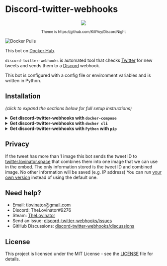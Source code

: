 # Discord-twitter-webhooks

<p align="center">
  <img src="https://raw.githubusercontent.com/TheLovinator1/discord-twitter-webhooks/master/Bot.png" />
</p>

<p align="center"><sup> Theme is https://github.com/KillYoy/DiscordNight <sup></p>

![Docker Pulls](https://img.shields.io/docker/pulls/thelovinator/discord-twitter-webhooks)

This bot on [Docker Hub](https://hub.docker.com/r/thelovinator/discord-twitter-webhooks).

`discord-twitter-webhooks` is automated tool that checks [Twitter](https://twitter.com) for new tweets and sends them to a [Discord](https://discord.com/) webhook.

This bot is configured with a config file or environment variables and is written in Python.

## Installation

*(click to expand the sections below for full setup instructions)*

<details>
<summary><b>Get discord-twitter-webhooks with <code>docker-compose</code></b></summary><br/><br/>

docker-compose.yml:

```yaml
version: "3"
services:
  discord-twitter-webhooks:
    image: thelovinator/discord-twitter-webhooks
    env_file:
      - .env
    container_name: discord-twitter-webhooks
    environment:
      - WEBHOOK_URL=${WEBHOOK_URL}
      - CONSUMER_KEY=${CONSUMER_KEY}
      - CONSUMER_SECRET=${CONSUMER_SECRET}
      - ACCESS_TOKEN=${ACCESS_TOKEN}
      - ACCESS_TOKEN_SECRET=${ACCESS_TOKEN_SECRET}
      - USERS_TO_FOLLOW=${USERS_TO_FOLLOW}
      - LOG_LEVEL=${LOG_LEVEL}
      - TWITTER_IMAGE_COLLAGE_API=${TWITTER_IMAGE_COLLAGE_API}
    restart: unless-stopped
```

This bot on [Docker Hub](https://hub.docker.com/r/thelovinator/discord-twitter-webhooks).

## Environment variables

No space should be between the equal sign in your .env.

Right click channel you want the tweets in -> Integrations -> Webhooks -> New Webhook -> Copy Webhook URL

* WEBHOOK\_URL=https://discordapp.com/api/webhooks/582694/a3hmHAXItB_lzSYBx0-CeVeUDqac1vT

Go to [Twitter](https://developer.twitter.com/en/portal/apps/new) and create an app. After it is created go to Keys and tokens. CONSUMER_KEY = API key, CONSUMER_SECRET = API key secret:

* CONSUMER\_KEY=ASFkopkoasfPOFkopaf
* CONSUMER\_SECRET=ASFkopkoasfPOFkopafASFkopkoasfPOFkopafASFkopkoasfPOFkopaf
* ACCESS\_TOKEN=1294501204821094-kKPOASPKOFpkoaskfpo
* ACCESS\_TOKEN\_SECRET=ASKOpokfpkoaspofOPFPO2908iAKOPSFKPO

List of Twitter users to follow, comma separated list with no spaces.

* USERS\_TO\_FOLLOW=12549841489201410,18205090125,852185020125098

Get replies to other people: (Optional)

* USER_LIST_REPLIES_TO_OTHERS_TWEET=12549841489201410,852185020125098

Get replies from other people on our tweets: (Optional)

* USER_LIST_REPLIES_TO_OUR_TWEET=12549841489201410,852185020125098

Get message when user retweets tweet: (Optional)

* USER_LIST_WE_RETWEET_SOMEONE_ELSES_TWEET=12549841489201410,18205090125

Get message when users tweet is retweeted by someone else: (Optional)

* USER_LIST_SOMEONE_RETWEETS_OUR_TWEET=18205090125

Should we message when a user retweets their own tweet? True or False

* GET_RETWEET_OF_OWN_TWEET=False

How much logging that should be sent to the terminal. Can be CRITICAL, ERROR, WARNING, INFO or DEBUG

* LOG\_LEVEL=INFO

Server that runs [twitter-image-collage-maker](https://github.com/TheLovinator1/twitter-image-collage-maker). See [Privacy](#privacy) for more information.

* TWITTER\_IMAGE\_COLLAGE\_API=https://twitter.lovinator.space/add

</details>
<details>
<summary><b>Get discord-twitter-webhooks with <code>docker cli</code></b></summary><br/><br/>

```console
docker run -d \
  --name=discord-twitter-webhooks \
  -e WEBHOOK_URL=https://discord.com/api/webhooks/151256151521/Drw1jBO9Xyo1hAVsvaNdI1d077dOsfsafAV-nxIDvH-XJeSIeAVavasvkM0Vu \
  -e CONSUMER_KEY=akaopspokfpofasfsaf \
  -e CONSUMER_SECRET=fsa0fskaopfsoapfkofskaopfskopafskopaf \
  -e ACCESS_TOKEN=1521521515-JeASFAd0cGtASifvSSaSFmIr4kopAw8V0oyiH6jN \
  -e ACCESS_TOKEN_SECRET=VlHAS12FYqkQdASFd5XvyunwPaS12F8zPMTZ6IZASF1No \
  -e USERS_TO_FOLLOW=1114707756,36803580 \
  -e LOG_LEVEL=INFO \
  -e TWITTER_IMAGE_COLLAGE_API=https://twitter.lovinator.space/add \
  --restart unless-stopped \
  thelovinator/discord-twitter-webhooks
```

This bot on [Docker Hub](https://hub.docker.com/r/thelovinator/discord-twitter-webhooks).

## Environment variables

No space should be between the equal sign in your .env.

Right click channel you want the tweets in -> Integrations -> Webhooks -> New Webhook -> Copy Webhook URL

* WEBHOOK\_URL=https://discordapp.com/api/webhooks/582694/a3hmHAXItB_lzSYBx0-CeVeUDqac1vT
  
Go to [Twitter](https://developer.twitter.com/en/portal/apps/new) and create an app. After it is created go to Keys and tokens. CONSUMER_KEY = API key, CONSUMER_SECRET = API key secret:

* CONSUMER\_KEY=ASFkopkoasfPOFkopaf
* CONSUMER\_SECRET=ASFkopkoasfPOFkopafASFkopkoasfPOFkopafASFkopkoasfPOFkopaf
* ACCESS\_TOKEN=1294501204821094-kKPOASPKOFpkoaskfpo
* ACCESS\_TOKEN_SECRET=ASKOpokfpkoaspofOPFPO2908iAKOPSFKPO

List of Twitter users to follow, comma separated list with no spaces.

* USERS\_TO\_FOLLOW=12549841489201410,18205090125,852185020125098

Get replies to other people: (Optional)

* USER_LIST_REPLIES_TO_OTHERS_TWEET=12549841489201410,852185020125098

Get replies from other people on our tweets: (Optional)

* USER_LIST_REPLIES_TO_OUR_TWEET=12549841489201410,852185020125098

Get message when user retweets tweet: (Optional)

* USER_LIST_WE_RETWEET_SOMEONE_ELSES_TWEET=12549841489201410,18205090125

Get message when users tweet is retweeted by someone else: (Optional)

* USER_LIST_SOMEONE_RETWEETS_OUR_TWEET=18205090125

Should we message when a user retweets their own tweet? True or False

* GET_RETWEET_OF_OWN_TWEET=False

How much logging that should be sent to the terminal. Can be CRITICAL, ERROR, WARNING, INFO or DEBUG

* LOG\_LEVEL=INFO

Server that runs [twitter-image-collage-maker](https://github.com/TheLovinator1/twitter-image-collage-maker). See [Privacy](#privacy) for more information.

* TWITTER_IMAGE_COLLAGE_API=https://twitter.lovinator.space/add

</details>
<details>
<summary><b>Get discord-twitter-webhooks with <code>Python</code> with <code>pip</code></b></summary>

* Install latest version of [git](https://git-scm.com/) and [Python](https://www.python.org/)
* Download project from GitHub and change directory into it
* (Optional) Create virtual environment:
  * `python -m venv .venv`
    * Activate virtual environment:
      * Windows:  `.\.venv\Scripts\activate`
      * Not windows:  `source .venv/bin/activate`
* Install requirements
  * `pip install -r requirements.txt`
* Rename .env.example to .env and fill it with things from [Twitter](https://developer.twitter.com) and [TweeterID](https://tweeterid.com). If you don't want to use the .env-file you can add variables to your environment.
* Start the bot (inside the activated virtual environment if you made one):
  * `python main.py`

## Environment variables

No space should be between the equal sign in your .env.

Right click channel you want the tweets in -> Integrations -> Webhooks -> New Webhook -> Copy Webhook URL

* WEBHOOK\_URL=https://discordapp.com/api/webhooks/582694/a3hmHAXItB_lzSYBx0-CeVeUDqac1vT
  
Go to [Twitter](https://developer.twitter.com/en/portal/apps/new) and create an app. After it is created go to Keys and tokens. CONSUMER_KEY = API key, CONSUMER_SECRET = API key secret:

* CONSUMER\_KEY=ASFkopkoasfPOFkopaf
* CONSUMER\_SECRET=ASFkopkoasfPOFkopafASFkopkoasfPOFkopafASFkopkoasfPOFkopaf
* ACCESS\_TOKEN=1294501204821094-kKPOASPKOFpkoaskfpo
* ACCESS\_TOKEN\_SECRET=ASKOpokfpkoaspofOPFPO2908iAKOPSFKPO

List of Twitter users to follow, comma separated list with no spaces.

* USERS\_TO\_FOLLOW=12549841489201410,18205090125,852185020125098

Get replies to other people: (Optional)

* USER_LIST_REPLIES_TO_OTHERS_TWEET=12549841489201410,852185020125098

Get replies from other people on our tweets: (Optional)

* USER_LIST_REPLIES_TO_OUR_TWEET=12549841489201410,852185020125098

Get message when user retweets tweet: (Optional)

* USER_LIST_WE_RETWEET_SOMEONE_ELSES_TWEET=12549841489201410,18205090125

Get message when users tweet is retweeted by someone else: (Optional)

* USER_LIST_SOMEONE_RETWEETS_OUR_TWEET=18205090125

Should we message when a user retweets their own tweet? True or False

* GET_RETWEET_OF_OWN_TWEET=False

How much logging that should be sent to the terminal. Can be CRITICAL, ERROR, WARNING, INFO or DEBUG

* LOG\_LEVEL=INFO

Server that runs [twitter-image-collage-maker](https://github.com/TheLovinator1/twitter-image-collage-maker). See [Privacy](#privacy) for more information.

* TWITTER\_IMAGE\_COLLAGE\_API=https://twitter.lovinator.space/add

</details>

## Privacy

If the tweet has more than 1 image this bot sends the tweet ID to [twitter.lovinator.space](https://twitter.lovinator.space/) that combines them into one image that we can use in the embed.
The only information stored is the tweet ID and combined image. No other information will be saved (e.g. IP address)
You can run [your own version](https://github.com/TheLovinator1/twitter-image-collage-maker) instead of using the default one.

## Need help?

* Email: [tlovinator@gmail.com](mailto:tlovinator@gmail.com)
* Discord: TheLovinator#9276
* Steam: [TheLovinator](https://steamcommunity.com/id/TheLovinator/)
* Send an issue: [discord-twitter-webhooks/issues](https://github.com/TheLovinator1/discord-twitter-webhooks/issues)
* GitHub Discussions: [discord-twitter-webhooks/discussions](https://github.com/TheLovinator1/discord-twitter-webhooks/discussions)

## License

This project is licensed under the MIT License - see the [LICENSE](LICENSE) file for details.
